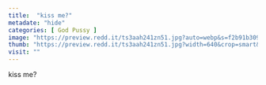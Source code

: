 ```yaml
---
title:  "kiss me?"
metadate: "hide"
categories: [ God Pussy ]
image: "https://preview.redd.it/ts3aah241zn51.jpg?auto=webp&s=f2b91b309c21938088ba7ccbea0c317dc8b9851d"
thumb: "https://preview.redd.it/ts3aah241zn51.jpg?width=640&crop=smart&auto=webp&s=8f8fb57fcff71b25fa91a5cbdcb0bf1918bf3a7f"
visit: ""
---
```

kiss me?
